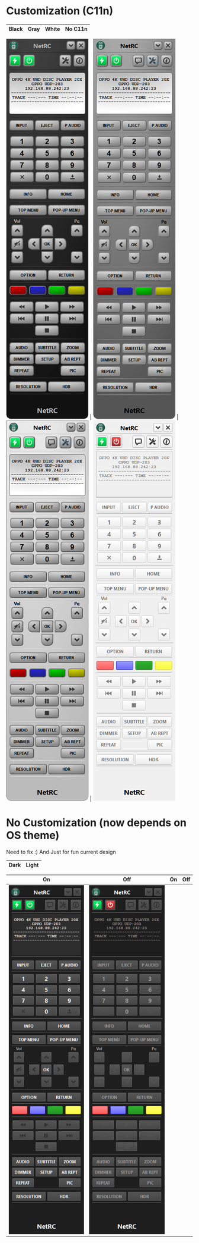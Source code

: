 # Customization (C11n)

Black | Gray | White | No C11n
------------ | ------------- | ------------- | -------------

![OPPO UDP-203 black](../w11/images/Oppo-203.png) | ![OPPO UDP-203 gray](../w11/images/theme/Oppo-203-gray.png) | ![OPPO UDP-203 white](../w11/images/theme/Oppo-203-white.png) | ![OPPO UDP-203 0](../w11/images/theme/Oppo-203-0.png)

# No Customization (now depends on OS theme)


Need to fix :)
And Just for fun current design

Dark  | Light 
------------ | -------------

On | Off | On | Off
------------ | ------------- | ------------- | -------------
![Dark On](dark-on.png) | ![Dark Off](dark-off.png)